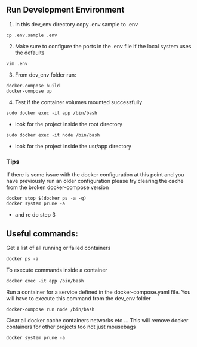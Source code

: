 ##  Run Development Environment

1. In this dev_env directory copy .env.sample to .env
```shell
cp .env.sample .env
```

2. Make sure to configure the ports in the .env file if the local system uses the defaults
```shell
vim .env
```

3. From dev_env folder run:
```shell
docker-compose build
docker-compose up
```

4. Test if the container volumes mounted successfully
```shell
sudo docker exec -it app /bin/bash
```
- look for the project inside the root directory
```shell
sudo docker exec -it node /bin/bash
```
-  look for the project inside the usr/app directory

### Tips

If there is some issue with the docker configuration at this point and you have previously run an older configuration please try clearing the cache from the broken docker-compose version
```shell
docker stop $(docker ps -a -q)
docker system prune -a
```
- and re do step 3

## Useful commands:

Get a list of all running or failed containers
```shell
docker ps -a
```
To execute commands inside a container
```shell
docker exec -it app /bin/bash
```
Run a container for a service defined in the docker-compose.yaml file. You will have to execute this command from the dev_env folder
```shell
docker-compose run node /bin/bash
```
Clear all docker cache containers networks etc ... This will remove docker containers for other projects too not just mousebags
```shell
docker system prune -a
```